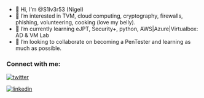 - 👋 Hi, I’m @S1lv3r53 (Nigel)
- 👀 I’m interested in TVM, cloud computing, cryptography, firewalls, phishing, volunteering, cooking (love my belly). 
- 🌱 I’m currently learning eJPT, Security+, python, AWS|Azure|Virtualbox: AD & VM Lab
- 💞️ I’m looking to collaborate on becoming a PenTester and learning as much as possible.
### Connect with me:

[![twitter](./img/twitter-dark.svg)](https://twitter.com/51lv3r5ch) 

[![linkedin](./img/linkedin-dark.svg)](https://linkedin.com/in/nigellynch22)

<!---
S1lv3r53/S1lv3r53 is a ✨ special ✨ repository because its `README.md` (this file) appears on your GitHub profile.
You can click the Preview link to take a look at your changes.
--->
